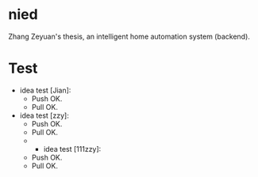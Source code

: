 # nied
Zhang Zeyuan's thesis, an intelligent home automation system (backend).

# Test
- idea test \[Jian\]:
  - Push OK.
  - Pull OK.
- idea test \[zzy\]:
  - Push OK.
  - Pull OK.
  - - idea test \[111zzy\]:
  - Push OK.
  - Pull OK.